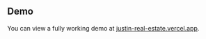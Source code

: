 
## Demo

You can view a fully working demo at [justin-real-estate.vercel.app](https://justin-real-estate.vercel.app/).
